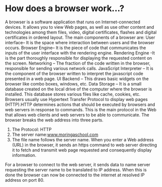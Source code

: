 <h1>How does a browser work...?</h1>

A browser is a software application that runs on Internet-connected devices. It allows you to view Web pages, as well as use other content and technologies among them files, video, digital certificates, flashes and digital certificates in ordered layout. The main components of a browser are:
 User interface– It is the space where interaction between users and the browser occurs.
Browser Engine– It is the piece of code that communicates the inputs of the user interface with the rendering engine.
Rendering Engine -It is the part thoroughly responsible for displaying the requested content on the screen.
Networking – The fraction of the code written in the browser, responsible for sending various network calls.
JavaScript Interpreter – It is the component of the browser written to interpret the javascript code presented in a web page. 
UI Backend – This draws basic widgets on the browser like combo boxes, windows, etc.
 Data Storage – It is a small database created on the local drive of the computer where the browser is installed. This database stores various files like cache, cookies, etc.
Browsers usually use Hypertext Transfer Protocol to display web pages (HTTP).HTTP determines actions that should be executed by browsers and web servers in response to commands. This is the main protocol in the Web that allows web clients and web servers to be able to communicate.
The browser breaks the web address into three parts.
1.    The Protocol: HTTP
2.    The server name:www.moringaschool.com
3.    The file name follows the server name.
When you enter a Web address (URL) in the browser, it sends an https command to web server directing it to fetch and transmit web page requested and consequently display information.
 
For a browser to connect to the web server, it sends data to name server requesting the server name to be translated to IP address. When this is done the browser can now be connected to the internet at resolved IP address on port 80.


